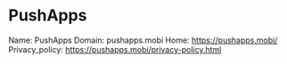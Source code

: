 
# PushApps

Name: PushApps
Domain: pushapps.mobi
Home: https://pushapps.mobi/
Privacy_policy: https://pushapps.mobi/privacy-policy.html
